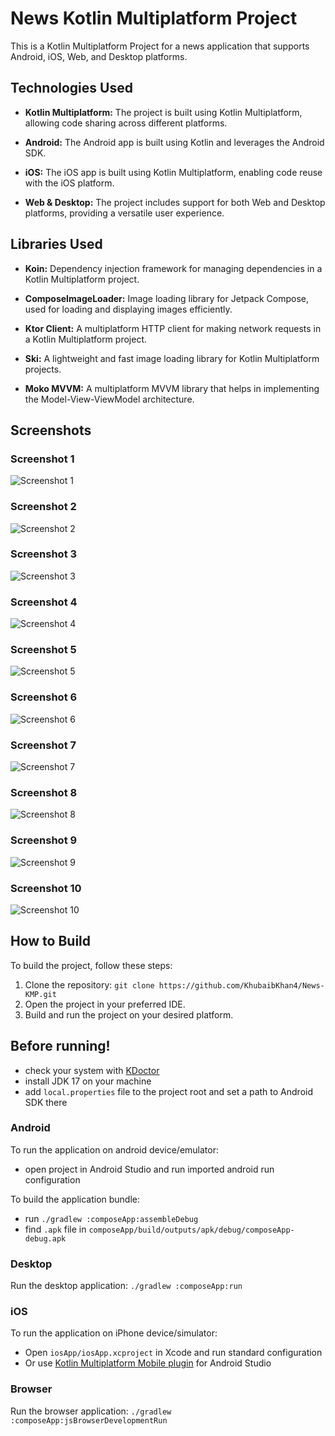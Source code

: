 # News Kotlin Multiplatform Project

This is a Kotlin Multiplatform Project for a news application that supports Android, iOS, Web, and Desktop platforms.

## Technologies Used

- **Kotlin Multiplatform:** The project is built using Kotlin Multiplatform, allowing code sharing across different platforms.

- **Android:** The Android app is built using Kotlin and leverages the Android SDK.

- **iOS:** The iOS app is built using Kotlin Multiplatform, enabling code reuse with the iOS platform.

- **Web & Desktop:** The project includes support for both Web and Desktop platforms, providing a versatile user experience.

## Libraries Used

- **Koin:** Dependency injection framework for managing dependencies in a Kotlin Multiplatform project.

- **ComposeImageLoader:** Image loading library for Jetpack Compose, used for loading and displaying images efficiently.

- **Ktor Client:** A multiplatform HTTP client for making network requests in a Kotlin Multiplatform project.

- **Ski:** A lightweight and fast image loading library for Kotlin Multiplatform projects.

- **Moko MVVM:** A multiplatform MVVM library that helps in implementing the Model-View-ViewModel architecture.

<!-- Add more libraries as needed -->

## Screenshots

### Screenshot 1
![Screenshot 1](https://github.com/KhubaibKhan4/News-KMP/blob/master/screenshots/1.png)
<!-- <img src="https://github.com/KhubaibKhan4/News-KMP/blob/master/screenshots/1.png" width="200" height="400"> -->

### Screenshot 2
![Screenshot 2](https://github.com/KhubaibKhan4/News-KMP/blob/master/screenshots/2.png)
<!-- <img src="https://github.com/KhubaibKhan4/News-KMP/blob/master/screenshots/2.png" width="200" height="400"> -->

### Screenshot 3
![Screenshot 3](https://github.com/KhubaibKhan4/News-KMP/blob/master/screenshots/3.png)
<!-- <img src="https://github.com/KhubaibKhan4/News-KMP/blob/master/screenshots/3.png" width="200" height="400"> -->

### Screenshot 4
![Screenshot 4](https://github.com/KhubaibKhan4/News-KMP/blob/master/screenshots/4.png)
<!-- <img src="https://github.com/KhubaibKhan4/News-KMP/blob/master/screenshots/4.png" width="200" height="400"> -->

### Screenshot 5
![Screenshot 5](https://github.com/KhubaibKhan4/News-KMP/blob/master/screenshots/5.png)
<!-- <img src="https://github.com/KhubaibKhan4/News-KMP/blob/master/screenshots/5.png" width="200" height="400"> -->

### Screenshot 6
![Screenshot 6](https://github.com/KhubaibKhan4/News-KMP/blob/master/screenshots/6.png)
<!-- <img src="https://github.com/KhubaibKhan4/News-KMP/blob/master/screenshots/6.png" width="200" height="400"> -->

### Screenshot 7
![Screenshot 7](https://github.com/KhubaibKhan4/News-KMP/blob/master/screenshots/7.png)
<!-- <img src="https://github.com/KhubaibKhan4/News-KMP/blob/master/screenshots/7.png" width="400" height="800"> -->

### Screenshot 8
![Screenshot 8](https://github.com/KhubaibKhan4/News-KMP/blob/master/screenshots/8.png)
<!-- <img src="https://github.com/KhubaibKhan4/News-KMP/blob/master/screenshots/8.png" width="400" height="800"> -->

### Screenshot 9
![Screenshot 9](https://github.com/KhubaibKhan4/News-KMP/blob/master/screenshots/9.png)
<!-- <img src="https://github.com/KhubaibKhan4/News-KMP/blob/master/screenshots/9.png" width="400" height="800"> -->

### Screenshot 10
![Screenshot 10](https://github.com/KhubaibKhan4/News-KMP/blob/master/screenshots/10.png)
<!-- <img src="https://github.com/KhubaibKhan4/News-KMP/blob/master/screenshots/10.png" width="400" height="800"> -->

<!-- Repeat the above pattern for each screenshot, up to Screenshot 10 -->



## How to Build

To build the project, follow these steps:

1. Clone the repository: `git clone https://github.com/KhubaibKhan4/News-KMP.git`
2. Open the project in your preferred IDE.
3. Build and run the project on your desired platform.
## Before running!
 - check your system with [KDoctor](https://github.com/Kotlin/kdoctor)
 - install JDK 17 on your machine
 - add `local.properties` file to the project root and set a path to Android SDK there

### Android
To run the application on android device/emulator:  
 - open project in Android Studio and run imported android run configuration

To build the application bundle:
 - run `./gradlew :composeApp:assembleDebug`
 - find `.apk` file in `composeApp/build/outputs/apk/debug/composeApp-debug.apk`

### Desktop
Run the desktop application: `./gradlew :composeApp:run`

### iOS
To run the application on iPhone device/simulator:
 - Open `iosApp/iosApp.xcproject` in Xcode and run standard configuration
 - Or use [Kotlin Multiplatform Mobile plugin](https://plugins.jetbrains.com/plugin/14936-kotlin-multiplatform-mobile) for Android Studio

### Browser
Run the browser application: `./gradlew :composeApp:jsBrowserDevelopmentRun`

